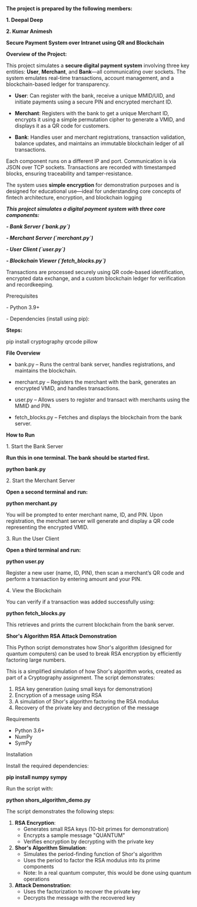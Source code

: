 **The project is prepared by the following members:**

**1\. Deepal Deep**

**2\. Kumar Animesh**

**Secure Payment System over Intranet using QR and Blockchain**

**Overview of the Project:**

This project simulates a **secure digital payment system** involving three key entities: **User**, **Merchant**, and **Bank**—all communicating over sockets. The system emulates real-time transactions, account management, and a blockchain-based ledger for transparency.

* **User**: Can register with the bank, receive a unique MMID/UID, and initiate payments using a secure PIN and encrypted merchant ID.

* **Merchant**: Registers with the bank to get a unique Merchant ID, encrypts it using a simple permutation cipher to generate a VMID, and displays it as a QR code for customers.

* **Bank**: Handles user and merchant registrations, transaction validation, balance updates, and maintains an immutable blockchain ledger of all transactions.

Each component runs on a different IP and port. Communication is via JSON over TCP sockets. Transactions are recorded with timestamped blocks, ensuring traceability and tamper-resistance.

The system uses **simple encryption** for demonstration purposes and is designed for educational use—ideal for understanding core concepts of fintech architecture, encryption, and blockchain logging

***This project simulates a digital payment system with three core components:***

***\- Bank Server (\`bank.py\`)***

***\- Merchant Server (\`merchant.py\`)***

***\- User Client (\`user.py\`)***

***\- Blockchain Viewer (\`fetch\_blocks.py\`)***

Transactions are processed securely using QR code-based identification, encrypted data exchange, and a custom blockchain ledger for verification and recordkeeping.

Prerequisites

\- Python 3.9+

\- Dependencies (install using pip):

**Steps:**

pip install cryptography qrcode pillow

**File Overview**

* bank.py – Runs the central bank server, handles registrations, and maintains the blockchain.

* merchant.py – Registers the merchant with the bank, generates an encrypted VMID, and handles transactions.

* user.py – Allows users to register and transact with merchants using the MMID and PIN.

* fetch\_blocks.py – Fetches and displays the blockchain from the bank server.

**How to Run**

1\. Start the Bank Server

**Run this in one terminal. The bank should be started first.**

**python bank.py**

2\. Start the Merchant Server

**Open a second terminal and run:**

**python merchant.py**

You will be prompted to enter merchant name, ID, and PIN. Upon registration, the merchant server will generate and display a QR code representing the encrypted VMID.

3\. Run the User Client

**Open a third terminal and run:**

**python user.py**

Register a new user (name, ID, PIN), then scan a merchant’s QR code and perform a transaction by entering amount and your PIN.

4\. View the Blockchain

You can verify if a transaction was added successfully using:

**python fetch\_blocks.py**

This retrieves and prints the current blockchain from the bank server.

**Shor's Algorithm RSA Attack Demonstration**

This Python script demonstrates how Shor's algorithm (designed for quantum computers) can be used to break RSA encryption by efficiently factoring large numbers.

This is a simplified simulation of how Shor's algorithm works, created as part of a Cryptography assignment. The script demonstrates:

1. RSA key generation (using small keys for demonstration)  
2. Encryption of a message using RSA  
3. A simulation of Shor's algorithm factoring the RSA modulus  
4. Recovery of the private key and decryption of the message

Requirements

* Python 3.6+  
* NumPy  
* SymPy

Installation

Install the required dependencies:

**pip install numpy sympy**

Run the script with:

**python shors\_algorithm\_demo.py**

The script demonstrates the following steps:

1. **RSA Encryption**:  
   * Generates small RSA keys (10-bit primes for demonstration)  
   * Encrypts a sample message "QUANTUM"  
   * Verifies encryption by decrypting with the private key  
2. **Shor's Algorithm Simulation**:  
   * Simulates the period-finding function of Shor's algorithm  
   * Uses the period to factor the RSA modulus into its prime components  
   * Note: In a real quantum computer, this would be done using quantum operations  
3. **Attack Demonstration**:  
   * Uses the factorization to recover the private key  
   * Decrypts the message with the recovered key


